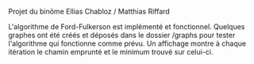 Projet du binôme Ellias Chabloz / Matthias Riffard

L'algorithme de Ford-Fulkerson est implémenté et fonctionnel.
Quelques graphes ont été créés et déposés dans le dossier /graphs pour tester l'algorithme qui fonctionne comme prévu.
Un affichage montre à chaque itération le chamin emprunté et le minimum trouvé sur celui-ci.
